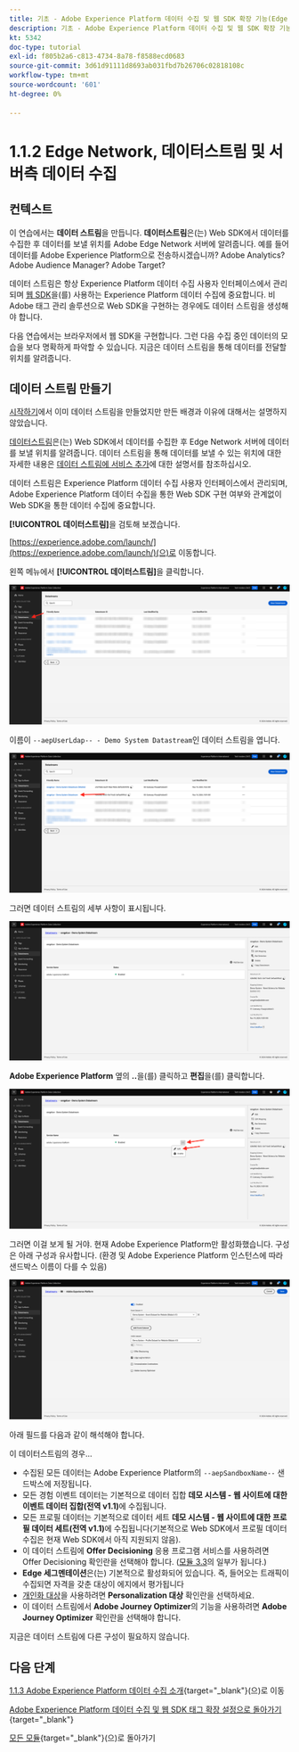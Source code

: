 ```yaml
---
title: 기초 - Adobe Experience Platform 데이터 수집 및 웹 SDK 확장 기능(Edge Network, 데이터스트림 및 서버측 데이터 수집) 설정
description: 기초 - Adobe Experience Platform 데이터 수집 및 웹 SDK 확장 기능(Edge Network, 데이터스트림 및 서버측 데이터 수집) 설정
kt: 5342
doc-type: tutorial
exl-id: f805b2a6-c813-4734-8a78-f8588ecd0683
source-git-commit: 3d61d91111d8693ab031fbd7b26706c02818108c
workflow-type: tm+mt
source-wordcount: '601'
ht-degree: 0%

---
```


# 1.1.2 Edge Network, 데이터스트림 및 서버측 데이터 수집

## 컨텍스트

이 연습에서는 **데이터 스트림**&#x200B;을 만듭니다. **데이터스트림**&#x200B;은(는) Web SDK에서 데이터를 수집한 후 데이터를 보낼 위치를 Adobe Edge Network 서버에 알려줍니다. 예를 들어 데이터를 Adobe Experience Platform으로 전송하시겠습니까? Adobe Analytics? Adobe Audience Manager? Adobe Target?

데이터 스트림은 항상 Experience Platform 데이터 수집 사용자 인터페이스에서 관리되며 [웹 SDK](https://experienceleague.adobe.com/ko/docs/experience-platform/web-sdk/home)을(를) 사용하는 Experience Platform 데이터 수집에 중요합니다. 비 Adobe 태그 관리 솔루션으로 Web SDK을 구현하는 경우에도 데이터 스트림을 생성해야 합니다.

다음 연습에서는 브라우저에서 웹 SDK을 구현합니다. 그런 다음 수집 중인 데이터의 모습을 보다 명확하게 파악할 수 있습니다. 지금은 데이터 스트림을 통해 데이터를 전달할 위치를 알려줍니다.

## 데이터 스트림 만들기

[시작하기](./../../../../modules/getting-started/gettingstarted/ex2.md)에서 이미 데이터 스트림을 만들었지만 만든 배경과 이유에 대해서는 설명하지 않았습니다.

[데이터스트림](https://experienceleague.adobe.com/ko/docs/experience-platform/datastreams/overview)은(는) Web SDK에서 데이터를 수집한 후 Edge Network 서버에 데이터를 보낼 위치를 알려줍니다. 데이터 스트림을 통해 데이터를 보낼 수 있는 위치에 대한 자세한 내용은 [데이터 스트림에 서비스 추가](https://experienceleague.adobe.com/ko/docs/experience-platform/datastreams/configure#add-services)에 대한 설명서를 참조하십시오.

데이터 스트림은 Experience Platform 데이터 수집 사용자 인터페이스에서 관리되며, Adobe Experience Platform 데이터 수집을 통한 Web SDK 구현 여부와 관계없이 Web SDK을 통한 데이터 수집에 중요합니다.

**[!UICONTROL 데이터스트림]**&#x200B;을 검토해 보겠습니다.

[https://experience.adobe.com/launch/](https://experience.adobe.com/launch/)(으)로 이동합니다.

왼쪽 메뉴에서 **[!UICONTROL 데이터스트림]**&#x200B;을 클릭합니다.

![왼쪽 탐색에서 데이터 스트림 아이콘 클릭](./images/edgeconfig1.png)

이름이 `--aepUserLdap-- - Demo System Datastream`인 데이터 스트림을 엽니다.

![데이터 스트림 이름 지정 및 저장](./images/edgeconfig2.png)

그러면 데이터 스트림의 세부 사항이 표시됩니다.

![데이터 스트림 이름 지정 및 저장](./images/edgecfg1.png)

**Adobe Experience Platform** 옆의 **..**&#x200B;을(를) 클릭하고 **편집**&#x200B;을(를) 클릭합니다.

![데이터 스트림 이름 지정 및 저장](./images/edgecfg1a.png)

그러면 이걸 보게 될 거야. 현재 Adobe Experience Platform만 활성화했습니다. 구성은 아래 구성과 유사합니다. (환경 및 Adobe Experience Platform 인스턴스에 따라 샌드박스 이름이 다를 수 있음)

![데이터 스트림 이름 지정 및 저장](./images/edgecfg2.png)

아래 필드를 다음과 같이 해석해야 합니다.

이 데이터스트림의 경우...

- 수집된 모든 데이터는 Adobe Experience Platform의 `--aepSandboxName--` 샌드박스에 저장됩니다.
- 모든 경험 이벤트 데이터는 기본적으로 데이터 집합 **데모 시스템 - 웹 사이트에 대한 이벤트 데이터 집합(전역 v1.1)**&#x200B;에 수집됩니다.
- 모든 프로필 데이터는 기본적으로 데이터 세트 **데모 시스템 - 웹 사이트에 대한 프로필 데이터 세트(전역 v1.1)**&#x200B;에 수집됩니다(기본적으로 Web SDK에서 프로필 데이터 수집은 현재 Web SDK에서 아직 지원되지 않음).
- 이 데이터 스트림에 **Offer Decisioning** 응용 프로그램 서비스를 사용하려면 Offer Decisioning 확인란을 선택해야 합니다. ([모듈 3.3](./../../../../modules/delivery-activation/ajo-b2c/ajob2c-3/offer-decisioning.md)의 일부가 됩니다.)
- **Edge 세그멘테이션**&#x200B;은(는) 기본적으로 활성화되어 있습니다. 즉, 들어오는 트래픽이 수집되면 자격을 갖춘 대상이 에지에서 평가됩니다
- [개인화 대상](https://experienceleague.adobe.com/ko/docs/experience-platform/destinations/catalog/personalization/overview)을 사용하려면 **Personalization 대상** 확인란을 선택하세요.
- 이 데이터 스트림에서 **Adobe Journey Optimizer**&#x200B;의 기능을 사용하려면 **Adobe Journey Optimizer** 확인란을 선택해야 합니다.

지금은 데이터 스트림에 다른 구성이 필요하지 않습니다.

## 다음 단계

[1.1.3 Adobe Experience Platform 데이터 수집 소개](./ex3.md){target="_blank"}(으)로 이동

[Adobe Experience Platform 데이터 수집 및 웹 SDK 태그 확장 설정으로 돌아가기](./data-ingestion-launch-web-sdk.md){target="_blank"}

[모든 모듈](./../../../../overview.md){target="_blank"}(으)로 돌아가기
